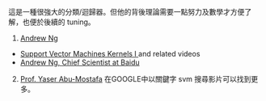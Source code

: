這是一種很強大的分類/迴歸器。但他的背後理論需要一點努力及數學才方便了解，也便於後續的 tuning。

1. [Andrew Ng](http://www.andrewng.org/)
  * [Support Vector Machines Kernels I ](https://youtu.be/HwQQXs4Nyjo) and related videos
  * [Andrew Ng, Chief Scientist at Baidu ](https://youtu.be/O0VN0pGgBZM)
2. [Prof. Yaser Abu-Mostafa](https://youtu.be/eHsErlPJWUU)
在GOOGLE中以關鍵字 svm 搜尋影片可以找到更多。
